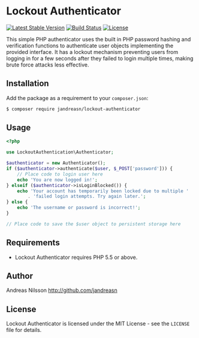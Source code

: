 # Lockout Authenticator

[![Latest Stable Version](https://poser.pugx.org/jandreasn/lockout-authentication/v/stable)](https://packagist.org/packages/jandreasn/lockout-authentication)
[![Build Status](https://travis-ci.org/jandreasn/lockout-authentication.svg?branch=master)](https://travis-ci.org/jandreasn/lockout-authentication)
[![License](https://poser.pugx.org/jandreasn/lockout-authentication/license)](https://packagist.org/packages/jandreasn/lockout-authentication)

This simple PHP authenticator uses the built in PHP password hashing and verification functions to authenticate
user objects implementing the provided interface. It has a lockout mechanism preventing users from logging in for
a few seconds after they failed to login multiple times, making brute force attacks less effective.

## Installation
Add the package as a requirement to your `composer.json`:
```bash
$ composer require jandreasn/lockout-authenticator
```

## Usage
```php
<?php

use LockoutAuthentication\Authenticator;

$authenticator = new Authenticator();
if ($authenticator->authenticate($user, $_POST['password'])) {
    // Place code to login user here
    echo 'You are now logged in!';
} elseif ($authenticator->isLoginBlocked()) {
    echo 'Your account has temporarily been locked due to multiple '
        . 'failed login attempts. Try again later.';
} else {
    echo 'The username or password is incorrect!';
}

// Place code to save the $user object to persistent storage here
```


## Requirements
- Lockout Authenticator requires PHP 5.5 or above.

## Author
Andreas Nilsson <http://github.com/jandreasn>

## License
Lockout Authenticator is licensed under the MIT License - see the `LICENSE` file for details.
